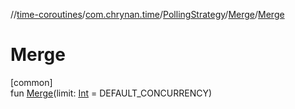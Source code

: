 //[time-coroutines](../../../../index.md)/[com.chrynan.time](../../index.md)/[PollingStrategy](../index.md)/[Merge](index.md)/[Merge](-merge.md)

# Merge

[common]\
fun [Merge](-merge.md)(limit: [Int](https://kotlinlang.org/api/latest/jvm/stdlib/kotlin/-int/index.html) = DEFAULT_CONCURRENCY)
